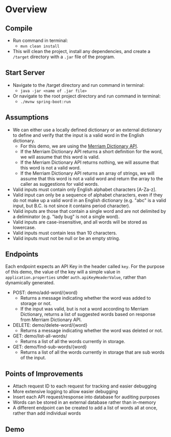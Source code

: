 # Overview

## Compile

- Run command in terminal:
  - `mvn clean install`
- This will clean the project, install any dependencies, and create a `/target` directory with a `.jar` file of the program.

## Start Server

- Navigate to the /target directory and run command in terminal:
  - `java -jar <name of .jar file>`
- Or navigate to the root project directory and run command in terminal:
  - `./mvnw spring-boot:run`

## Assumptions

- We can either use a locally defined dictionary or an external dictionary to define and verify that the input is a valid word in the English dictionary.
  - For this demo, we are using the [Merriam Dictionary API](https://www.dictionaryapi.com/products/api-collegiate-dictionary).
  - If the Merriam Dictionary API returns a short definition for the word, we will assume that this word is valid.
  - If the Merriam Dictionary API returns nothing, we will assume that this word is not a valid word.
  - If the Merriam Dictionary API returns an array of strings, we will assume that this word is not a valid word and return the array to the caller as suggestions for valid words.
- Valid inputs must contain only English alphabet characters [A-Za-z].
- Valid input can only be a sequence of alphabet characters, even if they do not make up a valid word in an English dictionary (e.g. "abc" is a valid input, but B.C. is not since it contains period character).
- Valid inputs are those that contain a single word and are not delimited by a deliminator (e.g. "lady bug" is not a single word).
- Valid inputs are case-insensitive, and all words will be stored as lowercase.
- Valid inputs must contain less than 10 characters.
- Valid inputs must not be null or be an empty string.

## Endpoints

Each endpoint expects an API Key in the header called `key`. For the purpose of this demo, the value of the key will a simple value in `application.properties` under `auth.apiKeyHeaderValue`, rather than dynamically generated.

- POST: demo/add-word/{word}
  - Returns a message indicating whether the word was added to storage or not.
  - If the input was valid, but is not a word according to Merriam Dictionary, returns a list of suggested words based on response from Merriam Dictionary API.
- DELETE: demo/delete-word/{word}
  - Returns a message indicating whether the word was deleted or not.
- GET: demo/list-all-words/
  - Returns a list of all the words currently in storage.
- GET: demo/find-sub-words/{word}
  - Returns a list of all the words currently in storage that are sub words of the input.

## Points of Improvements

- Attach request ID to each request for tracking and easier debugging
- More extensive logging to allow easier debugging
- Insert each API request/response into database for auditing purposes
- Words can be stored in an external database rather than in-memory
- A different endpoint can be created to add a list of words all at once, rather than add individual words

## Demo
